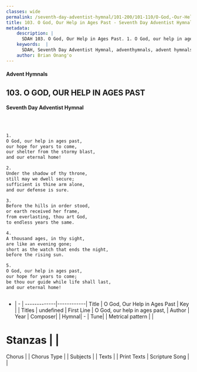 ```yaml
---
classes: wide
permalink: /seventh-day-adventist-hymnal/101-200/101-110/O-God,-Our-Help-in-Ages-Past/
title: 103. O God, Our Help in Ages Past - Seventh Day Adventist Hymnal
metadata:
    description: |
      SDAH 103. O God, Our Help in Ages Past. 1. O God, our help in ages past, our hope for years to come, our shelter from the stormy blast, and our eternal home!
    keywords:  |
      SDAH, Seventh Day Adventist Hymnal, adventhymnals, advent hymnals, O God, Our Help in Ages Past, O God, our help in ages past, 
    author: Brian Onang'o
---
```


#### Advent Hymnals
## 103. O GOD, OUR HELP IN AGES PAST
#### Seventh Day Adventist Hymnal

```txt



1.
O God, our help in ages past,
our hope for years to come,
our shelter from the stormy blast,
and our eternal home!

2.
Under the shadow of thy throne,
still may we dwell secure;
sufficient is thine arm alone,
and our defense is sure.

3.
Before the hills in order stood,
or earth received her frame,
from everlasting, thou art God,
to endless years the same.

4.
A thousand ages, in thy sight,
are like an evening gone;
short as the watch that ends the night,
before the rising sun.

5.
O God, our help in ages past,
our hope for years to come;
be thou our guide while life shall last,
and our eternal home!



```

- |   -  |
-------------|------------|
Title | O God, Our Help in Ages Past |
Key |  |
Titles | undefined |
First Line | O God, our help in ages past, |
Author | 
Year | 
Composer|  |
Hymnal|  - |
Tune|  |
Metrical pattern | |
# Stanzas |  |
Chorus |  |
Chorus Type |  |
Subjects |  |
Texts |  |
Print Texts | 
Scripture Song |  |
  
